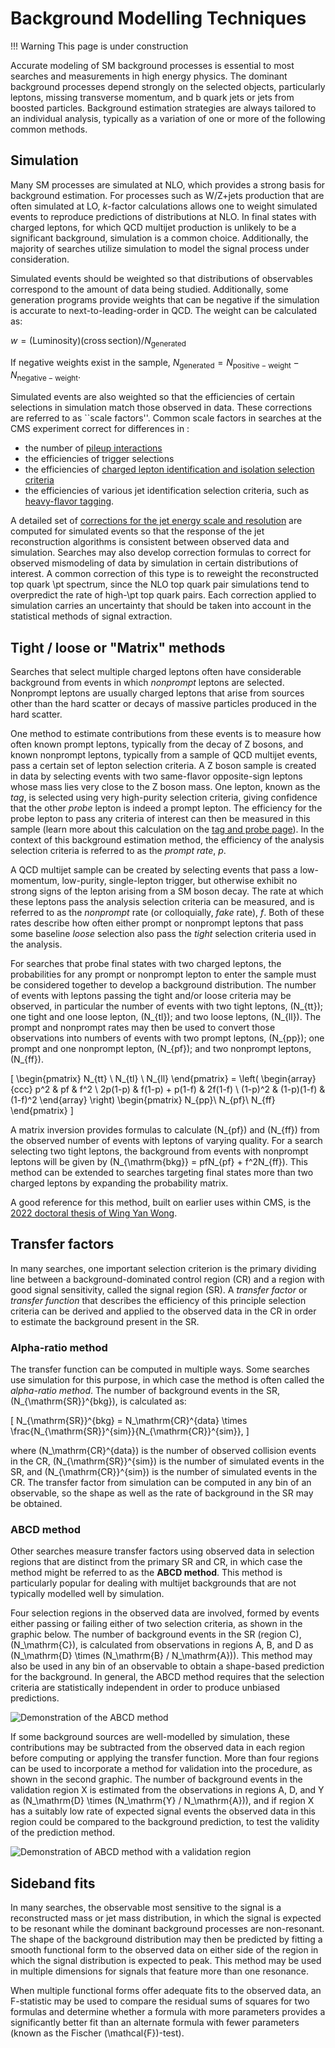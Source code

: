 # Background Modelling Techniques

!!! Warning
    This page is under construction

Accurate modeling of SM background processes is essential to most searches and measurements in high energy physics.
The dominant background processes depend strongly on the selected objects, particularly leptons, missing
transverse momentum, and b quark jets or jets from boosted particles. Background estimation strategies
are always tailored to an individual analysis, typically as a variation of one or more of the following
common methods.

## Simulation

Many SM processes are simulated at NLO, which provides a strong basis for background
estimation. For processes such as W/Z+jets production that are often simulated at LO, *k*-factor
calculations allows one to weight simulated events to reproduce predictions of distributions at NLO.
In final states with charged leptons, for which QCD multijet production is unlikely to be a significant background, simulation is a common choice.
Additionally, the majority of searches utilize simulation to model the signal process under consideration.

Simulated events should be weighted so that distributions of observables correspond to the amount of data being studied. Additionally, some generation programs provide weights that can be negative if the simulation is accurate to next-to-leading-order in QCD. The weight can be calculated as:

$w = (\mathrm{Luminosity})(\mathrm{cross\,section}) / N_{\mathrm{generated}}$

If negative weights exist in the sample, $N_{\mathrm{generated}} = N_{\mathrm{positive-weight}} - N_{\mathrm{negative-weight}}$.

Simulated events are also weighted so that the efficiencies of certain selections
in simulation match those observed in data. These corrections are referred to as ``scale factors''.
Common scale factors in searches at the CMS experiment correct
for differences in :

- the number of [pileup interactions](systematics/pileupuncertain.md)
- the efficiencies of trigger selections
- the efficiencies of [charged lepton identification and isolation selection criteria](systematics/objectsuncertain/leptonuncertain.md)
- the efficiencies of various jet identification selection criteria, such as [heavy-flavor tagging](systematics/objectsuncertain/btaguncertain.md).

A detailed set of [corrections for the jet energy scale and resolution](systematics/objectsuncertain/jetmetuncertain.md) are computed for simulated events so that the
response of the jet reconstruction algorithms is consistent between observed data and simulation. Searches may also develop
correction formulas to correct for observed mismodeling of data by simulation in certain distributions of interest.
A common correction of this type is to reweight the reconstructed top quark \pt spectrum, since the NLO top quark pair simulations
tend to overpredict the rate of high-\pt top quark pairs. Each correction applied to simulation carries an uncertainty
that should be taken into account in the statistical methods of signal extraction.

## Tight / loose or "Matrix" methods

Searches that select multiple charged leptons often have considerable background
from events in which *nonprompt* leptons are selected. Nonprompt leptons are usually charged leptons that arise from
sources other than the hard scatter or decays of massive particles produced in the hard scatter.

One method to estimate contributions from these events is to measure how often known prompt leptons, typically from the
decay of Z bosons, and known nonprompt leptons, typically from a sample of QCD multijet events, pass a certain set of
lepton selection criteria. A Z boson sample is created in data by selecting events with two same-flavor opposite-sign
leptons whose mass lies very close to the Z boson mass. One lepton, known as the *tag*, is selected using very high-purity
selection criteria, giving confidence that the other *probe* lepton is indeed a prompt lepton. The efficiency for the
probe lepton to pass any criteria of interest can then be measured in this sample (learn more about this calculation
on the [tag and probe page](selection/idefficiencystudy/tagandprobe.md)). In the context of this background
estimation method, the efficiency of the analysis selection criteria is referred to as the *prompt rate*, $p$.

A QCD multijet sample can be created by selecting events that pass a low-momentum, low-purity, single-lepton trigger, but otherwise
exhibit no strong signs of the lepton arising from a SM boson decay. The rate at which these leptons pass the analysis selection
criteria can be measured, and is referred to as the *nonprompt* rate (or colloquially, *fake* rate), $f$. Both of these rates
describe how often either prompt or nonprompt leptons that pass some baseline *loose* selection also pass the *tight*
selection criteria used in the analysis.

For searches that probe final states with two charged leptons, the probabilities for any prompt or nonprompt lepton to enter the sample must be considered
together to develop a background distribution.
The number of events with leptons passing the tight and/or loose criteria may be observed, in particular the number of events with two tight leptons, \(N_{tt}\); one tight and one loose lepton, \(N_{tl}\); and two loose leptons, \(N_{ll}\).
The prompt and nonprompt rates may then be used to convert those observations into numbers of events with two prompt leptons, \(N_{pp}\); one prompt and one nonprompt lepton, \(N_{pf}\); and two nonprompt leptons, \(N_{ff}\).

\[
\begin{pmatrix}
  N_{tt} \\
  N_{tl} \\
  N_{ll}
\end{pmatrix} = \left( \begin{array}{ccc}
  p^2 & pf & f^2 \\
  2p(1-p) & f(1-p) + p(1-f) & 2f(1-f) \\
  (1-p)^2 & (1-p)(1-f) & (1-f)^2
\end{array} \right)
\begin{pmatrix}
  N_{pp}\\
  N_{pf}\\
  N_{ff}
\end{pmatrix}
\]

A matrix inversion provides formulas to calculate \(N_{pf}\) and \(N_{ff}\) from the observed number of events with leptons of
varying quality. For a search selecting two tight leptons, the background from events with nonprompt leptons will be given
by \(N_{\mathrm{bkg}} = pfN_{pf} + f^2N_{ff}\). This method can be extended to searches targeting final states more than two charged leptons by expanding the probability matrix.

A good reference for this method, built on earlier uses within CMS, is the [2022 doctoral thesis of Wing Yan Wong](http://cds.cern.ch/record/2808538).

## Transfer factors

In many searches, one important selection criterion is the primary dividing line between
a background-dominated control region (CR) and a region with good signal sensitivity, called the signal region (SR).
A *transfer factor* or *transfer function*
that describes the efficiency of this principle selection criteria can be derived and applied to the observed data in the
CR in order to estimate the background present in the SR.

### Alpha-ratio method

The transfer function can be computed in multiple ways. Some searches use simulation for this purpose, in which
case the method is often called the *alpha-ratio method*. The number of background events in the SR, \(N_{\mathrm{SR}}^{bkg}\), is calculated
as:

\[
N_{\mathrm{SR}}^{bkg} = N_\mathrm{CR}^{data} \times \frac{N_{\mathrm{SR}}^{sim}}{N_{\mathrm{CR}}^{sim}},
\]

where \(N_\mathrm{CR}^{data}\) is the number of observed collision events in the CR, \(N_{\mathrm{SR}}^{sim}\) is the number of simulated events in the SR,
and \(N_{\mathrm{CR}}^{sim}\) is the number of simulated events in the CR.
The transfer factor from simulation can be computed in any bin of an observable, so the shape as well as the rate of
background in the SR may be obtained.

### ABCD method

Other searches measure transfer factors using observed data in selection regions that are distinct from the primary SR and CR,
in which case the method might be referred to as the **ABCD method**. This method is particularly popular for dealing with multijet
backgrounds that are not typically modelled well by simulation.

Four selection regions in the observed data are involved,
formed by events either passing or failing either of two selection criteria, as shown in the graphic below. The
number of background events in the SR (region C), \(N_\mathrm{C}\), is calculated from observations in regions A, B, and D as
\(N_\mathrm{D} \times (N_\mathrm{B} / N_\mathrm{A})\). This method may also be used in any bin of an observable to obtain a shape-based prediction for the background.
In general, the ABCD method requires that the selection criteria are statistically independent in order to produce unbiased predictions.

![Demonstration of the ABCD method](../images/ABCD.png)

If some background sources are well-modelled by
simulation, these contributions may be subtracted from the observed data in each region before computing or applying the transfer function.
More than four regions can be used to incorporate a method for validation into the procedure, as shown in the second graphic.
The number of background events in the validation region X is estimated from the observations in regions A, D, and Y as \(N_\mathrm{D} \times (N_\mathrm{Y} / N_\mathrm{A})\), and if region X has a suitably low rate of
expected signal events the observed data in this region could be compared to the background prediction, to test the validity
of the prediction method.

![Demonstration of ABCD method with a validation region](../images/ABCDext.png)

## Sideband fits

In many searches, the observable most sensitive to the signal is a reconstructed mass
or jet mass distribution, in which the signal is expected to be resonant while the dominant background
processes are non-resonant. The shape of the background distribution may then be predicted by fitting a smooth
functional form to the observed data on either side of the region in which the signal distribution is expected to peak. This method
may be used in multiple dimensions for signals that feature more than one resonance.

When multiple functional forms offer adequate fits to the observed data, an F-statistic may be used to compare the residual sums of
squares for two formulas and determine whether a formula with more parameters provides a significantly better
fit than an alternate formula with fewer parameters (known as the Fischer \(\mathcal{F}\)-test).
